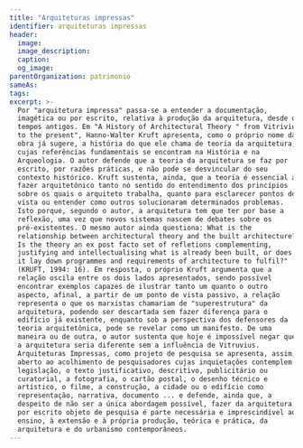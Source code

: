 ```yaml
---
title: "Arquiteturas impressas"
identifier: arquiteturas impressas
header:
  image:
  image_description:
  caption:
  og_image:
parentOrganization: patrimonio
sameAs: 
tags:
excerpt: >-
  Por "arquitetura impressa" passa-se a entender a documentação,
  imagética ou por escrito, relativa à produção da arquitetura, desde os
  tempos antigos. Em "A History of Architectural Theory " from Vitrivius
  to the present", Hanno-Walter Kruft apresenta, como o próprio nome da
  obra já sugere, a história do que ele chama de teoria da arquitetura,
  cujas referências fundamentais se encontram na História e na
  Arqueologia. O autor defende que a teoria da arquitetura se faz por
  escrito, por razões práticas, e não pode se desvincular do seu
  contexto histórico. Kruft sustenta, ainda, que a teoria é essencial ao
  fazer arquitetônico tanto no sentido do entendimento dos princípios
  sobre os quais o arquiteto trabalha, quanto para esclarecer pontos de
  vista ou entender como outros solucionaram determinados problemas.
  Isto porque, segundo o autor, a arquitetura tem que ter por base a
  reflexão, uma vez que novos sistemas nascem de debates sobre os
  pré-existentes. O mesmo autor ainda questiona: What is the
  relationship between architectural theory and the built architecture?
  Is the theory an ex post facto set of refletions complementing,
  justifying and intellectualising what is already been built, or does
  it lay down programmes and requirements of architecture to fulfil?"
  (KRUFT, 1994: 16). Em resposta, o próprio Kruft argumenta que a
  relação oscila entre os dois lados apresentados, sendo possível
  encontrar exemplos capazes de ilustrar tanto um quanto o outro
  aspecto, afinal, a partir de um ponto de vista passivo, a relação
  representa o que os marxistas chamariam de "superestrutura" da
  arquitetura, podendo ser descartada sem fazer diferença para o
  edifício já existente, enquanto sob a perspectiva dos defensores da
  teoria arquitetônica, pode se revelar como um manifesto. De uma
  maneira ou de outra, o autor sustenta que hoje é impossível negar que
  a arquitetura seria diferente sem a influência de Vitruvius.
  Arquiteturas Impressas, como projeto de pesquisa se apresenta, assim,
  aberto ao acolhimento de pesquisadores cujas inquietações contemplem a
  legislação, o texto justificativo, descritivo, publicitário ou
  curatorial, a fotografia, o cartão postal, o desenho técnico e
  artístico, o filme, a construção, a cidade ou o edifício como
  representação, narrativa, documento ... e defende, ainda que, a
  despeito de não ser a única abordagem possível, fazer da arquitetura
  por escrito objeto de pesquisa é parte necessária e imprescindível ao
  ensino, à extensão e à própria produção, teórica e prática, da
  arquitetura e do urbanismo contemporâneos.
---
```

